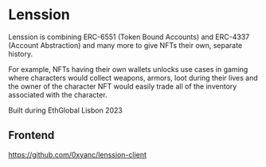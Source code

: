 # Lenssion
Lenssion is combining ERC-6551 (Token Bound Accounts) and ERC-4337 (Account Abstraction) and many more to give NFTs their own, separate history.

For example, NFTs having their own wallets unlocks use cases in gaming where characters would collect weapons, armors, loot during their lives and the owner of the character NFT would easily trade all of the inventory associated with the character.

Built during EthGlobal Lisbon 2023

## Frontend
https://github.com/0xyanc/lenssion-client


